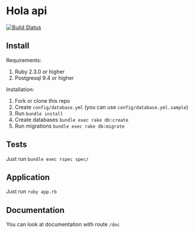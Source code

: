 # Hola api

[![Build Status](https://travis-ci.org/tonymadbrain/hola_api.svg?branch=master)](https://travis-ci.org/tonymadbrain/hola_api)

## Install

Requirements:

1. Ruby 2.3.0 or higher
2. Postgresql 9.4 or higher

Installation:

1. Fork or clone this repo
2. Create `config/database.yml` (you can use `config/database.yml.sample`)
3. Run `bundle install`
4. Create databases `bundle exec rake db:create`
5. Run migrations `bundle exec rake db:migrate`

## Tests

Just run `bundle exec rspec spec/`

## Application

Just run `ruby app.rb`

## Documentation

You can look at documentation with route `/doc`
